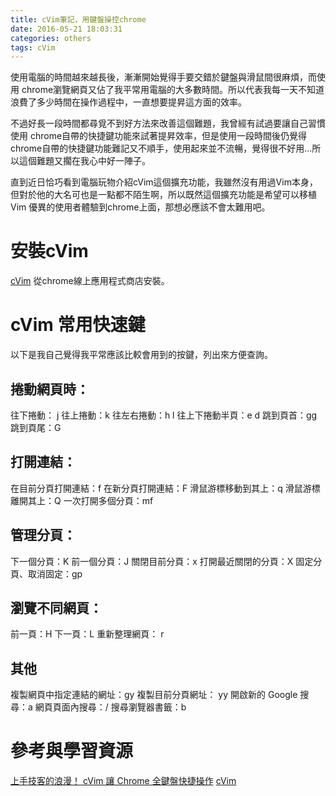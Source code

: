 ```yaml
---
title: cVim筆記，用鍵盤操控chrome
date: 2016-05-21 18:03:31
categories: others
tags: cVim
---
```

使用電腦的時間越來越長後，漸漸開始覺得手要交錯於鍵盤與滑鼠間很麻煩，而使用 chrome瀏覽網頁又佔了我平常用電腦的大多數時間。所以代表我每一天不知道浪費了多少時間在操作過程中，一直想要提昇這方面的效率。

<!--more-->
不過好長一段時間都尋覓不到好方法來改善這個難題，我曾經有試過要讓自己習慣使用 chrome自帶的快捷鍵功能來試著提昇效率，但是使用一段時間後仍覺得chrome自帶的快捷鍵功能難記又不順手，使用起來並不流暢，覺得很不好用...所以這個難題又擱在我心中好一陣子。

直到近日恰巧看到電腦玩物介紹cVim這個擴充功能，我雖然沒有用過Vim本身，但對於他的大名可也是一點都不陌生啊，所以既然這個擴充功能是希望可以移植Vim 優異的使用者體驗到chrome上面，那想必應該不會太難用吧。
# 安裝cVim 
[cVim](https://chrome.google.com/webstore/detail/vimium/dbepggeogbaibhgnhhndojpepiihcmeb) 從chrome線上應用程式商店安裝。

# cVim 常用快速鍵
以下是我自己覺得我平常應該比較會用到的按鍵，列出來方便查詢。
## 捲動網頁時：
往下捲動： j 
往上捲動：k 
往左右捲動：h l
往上下捲動半頁：e d
跳到頁首：gg
跳到頁尾：G
## 打開連結：
在目前分頁打開連結：f
在新分頁打開連結：F
滑鼠游標移動到其上：q
滑鼠游標離開其上：Q
一次打開多個分頁：mf
## 管理分頁：
下一個分頁：K
前一個分頁：J
關閉目前分頁：x
打開最近關閉的分頁：X
固定分頁、取消固定：gp
## 瀏覽不同網頁：
前一頁：H
下一頁：L
重新整理網頁： r
## 其他
複製網頁中指定連結的網址：gy
複製目前分頁網址： yy
開啟新的 Google 搜尋：a
網頁頁面內搜尋：/
搜尋瀏覽器書籤：b

# 參考與學習資源
[上手技客的浪漫！ cVim 讓 Chrome 全鍵盤快捷操作](http://www.playpcesor.com/2016/05/cvim-chrome.html)
[cVim](https://github.com/1995eaton/chromium-vim)
